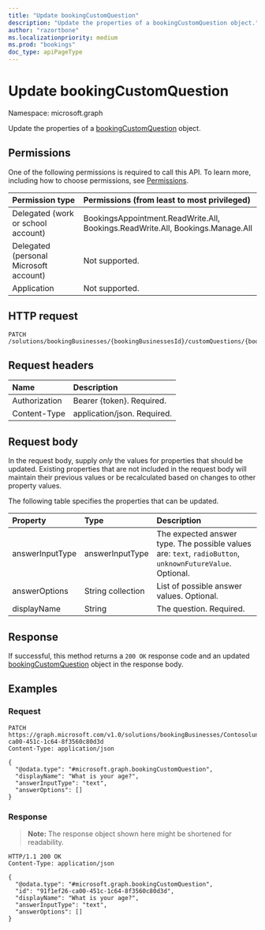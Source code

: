 ```yaml
---
title: "Update bookingCustomQuestion"
description: "Update the properties of a bookingCustomQuestion object."
author: "razortbone"
ms.localizationpriority: medium
ms.prod: "bookings"
doc_type: apiPageType
---
```


# Update bookingCustomQuestion

Namespace: microsoft.graph

Update the properties of a [bookingCustomQuestion](../resources/bookingcustomquestion.md) object.

## Permissions

One of the following permissions is required to call this API. To learn more, including how to choose permissions, see [Permissions](/graph/permissions-reference).

| Permission type                        | Permissions (from least to most privileged)                                    |
| :------------------------------------- | :----------------------------------------------------------------------------- |
| Delegated (work or school account)     | BookingsAppointment.ReadWrite.All, Bookings.ReadWrite.All, Bookings.Manage.All |
| Delegated (personal Microsoft account) | Not supported.                                                                 |
| Application                            | Not supported.                                                                 |

## HTTP request

<!-- {
  "blockType": "ignored"
}
-->

```http
PATCH /solutions/bookingBusinesses/{bookingBusinessesId}/customQuestions/{bookingCustomQuestionId}
```

## Request headers

| Name          | Description                 |
| :------------ | :-------------------------- |
| Authorization | Bearer {token}. Required.   |
| Content-Type  | application/json. Required. |

## Request body

In the request body, supply *only* the values for properties that should be updated. Existing properties that are not included in the request body will maintain their previous values or be recalculated based on changes to other property values.

The following table specifies the properties that can be updated.

| Property        | Type              | Description                                                                                                         |
| :-------------- | :---------------- | :------------------------------------------------------------------------------------------------------------------ |
| answerInputType | answerInputType   | The expected answer type. The possible values are: `text`, `radioButton`, `unknownFutureValue`. Optional.    |
| answerOptions   | String collection | List of possible answer values. Optional.                                                                   |
| displayName     | String            | The question. Required. |

## Response

If successful, this method returns a `200 OK` response code and an updated [bookingCustomQuestion](../resources/bookingcustomquestion.md) object in the response body.

## Examples

### Request

<!-- {
  "blockType": "request",
  "sampleKeys": ["Contosolunchdelivery@contoso.onmicrosoft.com", "91f1ef26-ca00-451c-1c64-8f3560c80d3d"]
}-->
```http
PATCH https://graph.microsoft.com/v1.0/solutions/bookingBusinesses/Contosolunchdelivery@contoso.onmicrosoft.com/customQuestions/91f1ef26-ca00-451c-1c64-8f3560c80d3d
Content-Type: application/json

{
  "@odata.type": "#microsoft.graph.bookingCustomQuestion",
  "displayName": "What is your age?",
  "answerInputType": "text",
  "answerOptions": []
}
```

### Response

> **Note:** The response object shown here might be shortened for readability.

<!-- {
  "blockType": "response",
  "truncated": true,
  "@odata.type": "microsoft.graph.bookingCustomQuestion"
}
-->

```http
HTTP/1.1 200 OK
Content-Type: application/json

{
  "@odata.type": "#microsoft.graph.bookingCustomQuestion",
  "id": "91f1ef26-ca00-451c-1c64-8f3560c80d3d",
  "displayName": "What is your age?",
  "answerInputType": "text",
  "answerOptions": []
}
```
